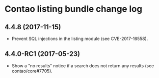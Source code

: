 # Contao listing bundle change log

## 4.4.8 (2017-11-15)

 * Prevent SQL injections in the listing module (see CVE-2017-16558).

## 4.4.0-RC1 (2017-05-23)

 * Show a "no results" notice if a search does not return any results (see contao/core#7705).
